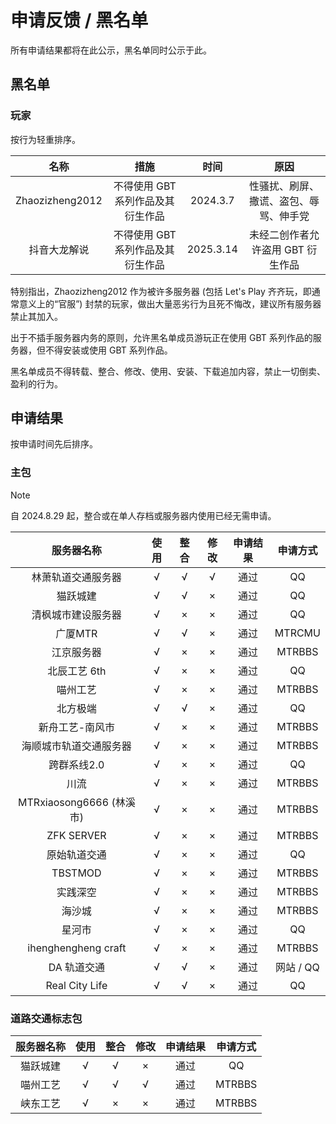 # 申请反馈 / 黑名单

所有申请结果都将在此公示，黑名单同时公示于此。

## 黑名单

### 玩家

按行为轻重排序。

|      名称       |               措施                |   时间    |                  原因                  |
| :-------------: | :-------------------------------: | :-------: | :------------------------------------: |
| Zhaozizheng2012 | 不得使用 GBT 系列作品及其衍生作品 | 2024.3.7  | 性骚扰、刷屏、撒谎、盗包、辱骂、伸手党 |
|  抖音大龙解说   | 不得使用 GBT 系列作品及其衍生作品 | 2025.3.14 |   未经二创作者允许盗用 GBT 衍生作品    |

特别指出，Zhaozizheng2012 作为被许多服务器 (包括 Let's Play 齐齐玩，即通常意义上的“官服”) 封禁的玩家，做出大量恶劣行为且死不悔改，建议所有服务器禁止其加入。

出于不插手服务器内务的原则，允许黑名单成员游玩正在使用 GBT 系列作品的服务器，但不得安装或使用 GBT 系列作品。

黑名单成员不得转载、整合、修改、使用、安装、下载追加内容，禁止一切倒卖、盈利的行为。

## 申请结果

按申请时间先后排序。

### 主包

> [!NOTE]
> 自 2024.8.29 起，整合或在单人存档或服务器内使用已经无需申请。

|        服务器名称        | 使用 | 整合 | 修改 | 申请结果 | 申请方式  |
| :----------------------: | :--: | :--: | :--: | :------: | :-------: |
|    林萧轨道交通服务器    |  √   |  √   |  √   |   通过   |    QQ     |
|         猫跃城建         |  √   |  √   |  ×   |   通过   |    QQ     |
|    清枫城市建设服务器    |  √   |  ×   |  ×   |   通过   |    QQ     |
|         广厦MTR          |  √   |  √   |  ×   |   通过   |  MTRCMU   |
|        江京服务器        |  √   |  ×   |  ×   |   通过   |  MTRBBS   |
|       北辰工艺 6th       |  √   |  ×   |  ×   |   通过   |    QQ     |
|         喵州工艺         |  √   |  ×   |  ×   |   通过   |  MTRBBS   |
|         北方极端         |  √   |  √   |  ×   |   通过   |    QQ     |
|     新舟工艺-南风市      |  √   |  ×   |  ×   |   通过   |  MTRBBS   |
|  海顺城市轨道交通服务器  |  √   |  ×   |  ×   |   通过   |  MTRBBS   |
|       跨群系线2.0        |  √   |  ×   |  ×   |   通过   |    QQ     |
|           川流           |  √   |  ×   |  ×   |   通过   |  MTRBBS   |
| MTRxiaosong6666 (林溪市) |  √   |  ×   |  ×   |   通过   |  MTRBBS   |
|        ZFK SERVER        |  √   |  ×   |  ×   |   通过   |  MTRBBS   |
|       原始轨道交通       |  √   |  ×   |  ×   |   通过   |    QQ     |
|         TBSTMOD          |  √   |  ×   |  ×   |   通过   |  MTRBBS   |
|         实践深空         |  √   |  ×   |  ×   |   通过   |  MTRBBS   |
|          海沙城          |  √   |  ×   |  ×   |   通过   |  MTRBBS   |
|          星河市          |  √   |  ×   |  ×   |   通过   |    QQ     |
|   ihenghengheng craft    |  √   |  ×   |  ×   |   通过   |  MTRBBS   |
|       DA 轨道交通        |  √   |  √   |  ×   |   通过   | 网站 / QQ |
|      Real City Life      |  √   |  √   |  ×   |   通过   |    QQ     |

### 道路交通标志包

| 服务器名称 | 使用 | 整合 | 修改 | 申请结果 | 申请方式 |
| :--------: | :--: | :--: | :--: | :------: | :------: |
|  猫跃城建  |  √   |  √   |  ×   |   通过   |    QQ    |
|  喵州工艺  |  √   |  √   |  √   |   通过   |  MTRBBS  |
|  峡东工艺  |  √   |  ×   |  ×   |   通过   |  MTRBBS  |
